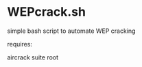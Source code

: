 WEPcrack.sh
===========

simple bash script to automate WEP cracking


requires:

aircrack suite
root
